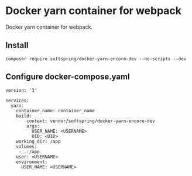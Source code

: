 # Docker yarn container for webpack

Docker yarn container for webpack.

## Install

    composer require softspring/docker-yarn-encore-dev --no-scripts --dev
    
## Configure docker-compose.yaml

    version: '3'
    
    services:
      yarn:
        container_name: container_name
        build:
            context: vendor/softspring/docker-yarn-encore-dev
            args:
              USER_NAME: <USERNAME>
              UID: <UID>
        working_dir: /app
        volumes:
         - .:/app
        user: <USERNAME>
        environment:
          USER_NAME: <USERNAME>
